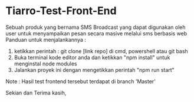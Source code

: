 # Tiarro-Test-Front-End
Sebuah produk yang bernama SMS Broadcast yang dapat digunakan oleh user untuk menyampaikan pesan secara masive melalui sms berbasis web
Panduan untuk menjalankannya :
1. ketikkan perintah : git clone [link repo] di cmd, powershell atau git bash
2. Buka terminal kode editor anda dan ketikkan "npm install" untuk menginstal node modules 
3. Jalankan proyek ini dengan mengetikkan perintah "npm run start"

Note : Hasil test frontend tersebut terdapat di branch 'Master'

Sekian dan Terima kasih,
